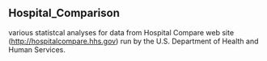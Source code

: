 ## Hospital_Comparison
various statistcal analyses for data from Hospital Compare web site (http://hospitalcompare.hhs.gov) run by the U.S. Department of Health and Human Services.
